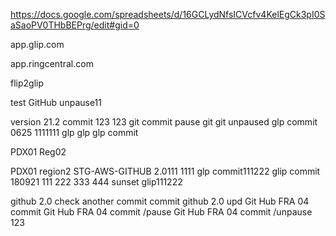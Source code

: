 https://docs.google.com/spreadsheets/d/16GCLydNfsICVcfv4KelEgCk3pI0SaSaoPV0THbBEPrg/edit#gid=0


app.glip.com

app.ringcentral.com

flip2glip

test GitHub unpause11

version 21.2
commit 123
123
git commit
pause git
git unpaused
glp commit 0625 1111111
glp glp glp commit

PDX01 Reg02

PDX01 region2
STG-AWS-GITHUB 2.0111 1111
glp commit111222
glip commit 180921 111 222 333 444
 sunset glip111222

github 2.0 check 
another commit
commit github 2.0 upd
Git Hub FRA 04 commit
Git Hub FRA 04 commit  /pause
Git Hub FRA 04 commit  /unpause
123
